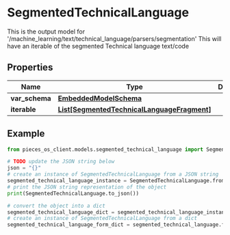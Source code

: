 # SegmentedTechnicalLanguage

This is the output model for '/machine_learning/text/technical_language/parsers/segmentation'  This will have an iterable of the segmented Technical language text/code

## Properties

Name | Type | Description | Notes
------------ | ------------- | ------------- | -------------
**var_schema** | [**EmbeddedModelSchema**](EmbeddedModelSchema) |  | [optional] 
**iterable** | [**List[SegmentedTechnicalLanguageFragment]**](SegmentedTechnicalLanguageFragment) |  | 

## Example

```python
from pieces_os_client.models.segmented_technical_language import SegmentedTechnicalLanguage

# TODO update the JSON string below
json = "{}"
# create an instance of SegmentedTechnicalLanguage from a JSON string
segmented_technical_language_instance = SegmentedTechnicalLanguage.from_json(json)
# print the JSON string representation of the object
print(SegmentedTechnicalLanguage.to_json())

# convert the object into a dict
segmented_technical_language_dict = segmented_technical_language_instance.to_dict()
# create an instance of SegmentedTechnicalLanguage from a dict
segmented_technical_language_form_dict = segmented_technical_language.from_dict(segmented_technical_language_dict)
```


